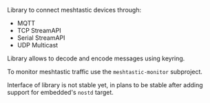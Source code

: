 Library to connect meshtastic devices through:
- MQTT
- TCP StreamAPI
- Serial StreamAPI
- UDP Multicast

Library allows to decode and encode messages using keyring.

To monitor meshtastic traffic use the `meshtastic-monitor` subproject.

Interface of library is not stable yet, in plans to be stable after adding support for embedded's `nostd` target.
